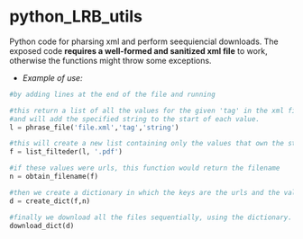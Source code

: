 
# python_LRB_utils
Python code for pharsing xml and perform seequiencial downloads. 
The exposed code **requires a well-formed and sanitized xml file** to work, 
otherwise the functions might throw some exceptions.
- *Example of use:*
```python
#by adding lines at the end of the file and running

#this return a list of all the values for the given 'tag' in the xml file
#and will add the specified string to the start of each value.
l = phrase_file('file.xml','tag','string')

#this will create a new list containing only the values ​​that own the string '.pdf'
f = list_filteder(l, '.pdf')

#if these values ​​were urls, this function would return the filename
n = obtain_filename(f)

#then we create a dictionary in which the keys are the urls and the values ​​are the file names.
d = create_dict(f,n)

#finally we download all the files sequentially, using the dictionary.
download_dict(d)
```
